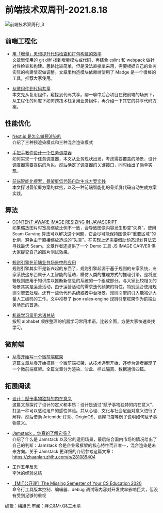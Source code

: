 # 前端技术双周刊-2021.8.18

![前端技术双周刊_3](https://user-images.githubusercontent.com/9262426/129841840-2bafb873-aef5-4515-8415-15c17e370ec4.png)

## 前端工程化

- [用「增量」思想提升代码检查和打包构建的效率](https://juejin.cn/post/6865101730166767623)
<br>文章里使用的 git diff 找到增量模块或代码，再结合 eslint 和 webpack 做针对性检查和构建。思路比较简单，但是没法直接拿来用，需要根据自己的业务实际的构建情况做调整。文章里构造模块依赖树使用了 Madge 是一个很棒的工具，推荐大家使用。

- [从微组件到代码共享](https://mp.weixin.qq.com/s/29nIdcijMLBKjrqdMch3zA)
<br>本文先从复用组件，窥探到代码共享。聊一聊中后台项目在微前端的场景下，从工程化的角度下如何跨技术栈复用业务组件，再介绍一下其它的共享代码方案。

## 性能优化

- [Next.js 是怎么做预渲染的](https://juejin.cn/post/6991397899317805064/)
<br>介绍了三种预渲染模式和三种混合渲染模式

- [手把手教你设计一个任务调度器](https://mp.weixin.qq.com/s/O6fAOodJq6pyJnqy1IuqEg)
<br>如何实现一个任务调度器，本文从业务现状出发，考虑需要覆盖的场景，设计调度器需要提供的角色，然后确定了调度器的关键接口，同时给出了简单实现。

- [前端智能化探索，骨架屏低代码自动生成方案实践](https://mp.weixin.qq.com/s/3Q-Zh_muxs2l1egmxl0ubw)
<br>本文探讨骨架屏方案的优劣，以及一种前端智能化的骨架屏代码自动生成方案实践。

## 算法

- [CONTENT-AWARE IMAGE RESIZING IN JAVASCRIPT](https://trekhleb.dev/blog/2021/content-aware-image-resizing-in-javascript/)
<br>如果缩放图片时宽高缩放比例不一致，会导致图像内容发生形变“失真”。使用 Seam Carving 算法可以解决这个问题，它会尽可能保持图像中“重要区域”的比例，避免由于直接缩放造成的“失真”。在实现上还需要借助动态规划算法去寻找最优 Seam。文章作者还提供了一个 Demo 工具 JS IMAGE CARVER 供大家提交自己的图片测试效果。

- [规则引擎在前端业务场景中的应用](https://mp.weixin.qq.com/s/t11C5s6OZOV3o0U2XhIehQ)
<br>规则引擎其实不是新兴起的东西了，规则引擎起源于基于规则的专家系统，专家系统这东西属于人工智能的范畴，模仿人类的推理方式的推理引擎，是将逻辑规则应用于知识库以推断新信息的系统的一个组成部分。与大家比较相关的场景其实是运营活动，由于运营活动的需求迭代频繁的特性，特别适合使用规则引擎去处理。还有一些低代码系统或者中台场景，规则引擎的引入能减少大量人工编码的工作。文中推荐了 json-rules-engine 规则引擎框架作为前端业务场景的首选。

- [机器学习常用术语总结](https://mp.weixin.qq.com/s/JNpdys7MT-EXcgguQwt9Ag)
<br>按照 alphabet 顺序整理的机器学习常用术语，比较全面，方便大家快速查找学习。

## 微前端

- [从零开始写一个微前端框架](https://github.com/micro-zoe/micro-app/issues/17)
<br>这篇文章从零开始搭建一个微前端框架，从技术选型开始，逐步为读者展现了一个微前端框架。全篇文章分为渲染、沙盒、样式隔离、数据通信四篇。

## 拓展阅读

- [设计：赋予事物独特的内在意义](https://mp.weixin.qq.com/s/7mrtQiSeccagKIG8AI-wjg)
<br>这篇文章探讨了设计的定义和本质：设计是通过“赋予事物独特的内在意义”，打造一种可以感动用户的感性体验。并从心理、文化与社会层面对意义进行了解释，然后借助 Artemide 灯具、OriginOS、蔦屋书店等例子说明如何赋予事物意义。

- [Jamstack ，你真的了解它吗？](https://mp.weixin.qq.com/s/bVkK2jJAuZmShYk4318kMQ)
<br>介绍了什么是 Jamstack 以及它的适用场景，最后结合国内市场的情况给出了自己的判断：Jamstack 会是企业级框架的核心特性而非唯一，混合渲染是未来方向。关于 Jamstack 更详细的介绍参考这篇文章：https://zhuanlan.zhihu.com/p/281085404

- [工作五年反思](https://zhuanlan.zhihu.com/p/374777591)
<br>李沐的经验总结

- [【MIT公开课】The Missing Semester of Your CS Education 2020](https://www.bilibili.com/video/BV1w7411477L)
<br>命令行工具版本控制、编辑器、debug 调试等内容对开发效率影响巨大，但没有受到足够的重视


编辑：梅旭光 审阅：胖总&Mr.Q&三水清
